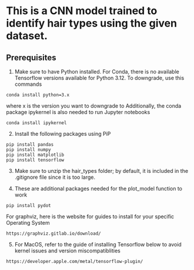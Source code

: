 # This is a CNN model trained to identify hair types using the given dataset.
## Prerequisites

1. Make sure to have Python installed. For Conda, there is no available Tensorflow versions available for Python 3.12. To downgrade, use this commands
```
conda install python=3.x
```
where x is the version you want to downgrade to
Additionally, the conda package ipykernel is also needed to run Jupyter notebooks
```
conda install ipykernel
```

2. Install the following packages using PiP
```
pip install pandas
pip install numpy
pip install matplotlib
pip install tensorflow
```

3. Make sure to unzip the hair_types folder; by default, it is included in the .gitignore file since it is too large.

4. These are additional packages needed for the plot_model function to work
```
pip install pydot
```
For graphviz, here is the website for guides to install for your specific Operating System
```
https://graphviz.gitlab.io/download/
```
5. For MacOS, refer to the guide of installing Tensorflow below to avoid kernel issues and version miscompatiblities
```
https://developer.apple.com/metal/tensorflow-plugin/
```
